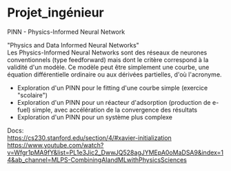 # Projet_ingénieur
PINN - Physics-Informed Neural Network 

"Physics and Data Informed Neural Networks"  
Les Physics-Informed Neural Networks sont des réseaux de neurones conventionnels (type feedforward) mais dont le critère correspond à la validité d'un modèle. 
Ce modèle peut être simplement une courbe, une équation différentielle ordinaire ou aux dérivées partielles, d'où l'acronyme.

- Exploration d'un PINN pour le fitting d'une courbe simple (exercice "scolaire")
- Exploration d'un PINN pour un réacteur d'adsorption (production de e-fuel) simple, avec
accélération de la convergence des résultats
- Exploration d'un PINN pour un système plus complexe

Docs:  
https://cs230.stanford.edu/section/4/#xavier-initialization  
https://www.youtube.com/watch?v=Wfgr1pMA9fY&list=PL1e3Jic2_DwwJQ528agJYMEpA0oMaDSA9&index=14&ab_channel=MLPS-CombiningAIandMLwithPhysicsSciences
